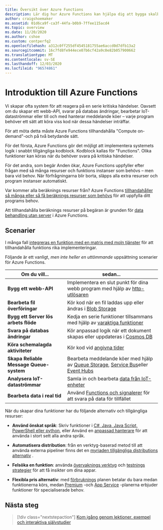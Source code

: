 ```yaml
---
title: Översikt över Azure Functions
description: Lär dig hur Azure Functions kan hjälpa dig att bygga skalbara appar utan server.
author: craigshoemaker
ms.assetid: 01d6ca9f-ca3f-44fa-b0b9-7ffee115acd4
ms.topic: overview
ms.date: 11/20/2020
ms.author: cshoe
ms.custom: contperfq2
ms.openlocfilehash: a312c0ff255df4545181755ae6accd0d7dfb13a2
ms.sourcegitcommit: 16c7fd8fe944ece07b6cf42a9c0e82b057900662
ms.translationtype: MT
ms.contentlocale: sv-SE
ms.lasthandoff: 12/03/2020
ms.locfileid: "96574861"
---
```

# <a name="introduction-to-azure-functions"></a>Introduktion till Azure Functions

Vi skapar ofta system för att reagera på en serie kritiska händelser. Oavsett om du skapar ett webb-API, svarar på databas ändringar, bearbetar IoT-dataströmmar eller till och med hanterar meddelande köer – varje program behöver ett sätt att köra viss kod när dessa händelser inträffar.

För att möta detta måste Azure Functions tillhandahålla "Compute on-demand"-och på två betydande sätt.

För det första, Azure Functions gör det möjligt att implementera systemets logik i snabbt tillgängliga kodblock. Kodblock kallas för "Functions". Olika funktioner kan köras när du behöver svara på kritiska händelser.

För det andra, som begär Anden ökar, Azure Functions uppfyller efter frågan med så många resurser och funktions instanser som behövs – men bara vid behov. När förfrågningarna blir borta, släpps alla extra resurser och program instanser automatiskt.

Var kommer alla beräknings resurser från? Azure Functions [tillhandahåller så många eller så få beräknings resurser som behövs](./functions-scale.md) för att uppfylla ditt programs behov.

Att tillhandahålla beräknings resurser på begäran är grunden för [data behandling utan server](https://azure.microsoft.com/solutions/serverless/) i Azure Functions.

## <a name="scenarios"></a>Scenarier

I många fall [integreras en funktion med en matris med moln tjänster](./functions-triggers-bindings.md) för att tillhandahålla funktions rika implementeringar.

Följande är ett vanligt, _men inte heller en uttömmande_ uppsättning scenarier för Azure Functions.

| Om du vill... | sedan... |
| --- | --- |
| **Bygg ett webb-API** | Implementera en slut punkt för dina webb program med hjälp av [http-utlösaren](./functions-bindings-http-webhook.md) |
| **Bearbeta fil överföringar** | Kör kod när en fil laddas upp eller ändras i [Blob Storage](./functions-bindings-storage-blob.md) |
| **Bygg ett Server lös arbets flöde** | Kedja en serie funktioner tillsammans med hjälp av [varaktiga funktioner](./durable/durable-functions-overview.md) |
| **Svara på databas ändringar** | Kör anpassad logik när ett dokument skapas eller uppdateras i [Cosmos DB](./functions-bindings-cosmosdb-v2.md) |
| **Köra schemalagda aktiviteter** | Kör kod vid [angivna tider](./functions-bindings-timer.md) |
| **Skapa Reliable Message Queue-system** | Bearbeta meddelande köer med hjälp av [Queue Storage](./functions-bindings-storage-queue.md), [Service Bus](./functions-bindings-service-bus.md)eller [Event Hubs](./functions-bindings-event-hubs.md) |
| **Analysera IoT-dataströmmar** | Samla in och bearbeta [data från IoT-enheter](./functions-bindings-event-iot.md) |
| **Bearbeta data i real tid** | Använd [Functions och signalerer](./functions-bindings-signalr-service.md) för att svara på data för tillfället |

När du skapar dina funktioner har du följande alternativ och tillgängliga resurser:

- **Använd önskat språk**: Skriv funktioner i [C#, Java, Java Script, PowerShell eller python](./supported-languages.md), eller Använd en [anpassad hanterare](./functions-custom-handlers.md) för att använda i stort sett alla andra språk.

- **Automatisera distribution**: från en verktyg-baserad metod till att använda externa pipeliner finns det en [myriaden tillgängliga distributions alternativ](./functions-deployment-technologies.md) .

- **Felsöka en funktion**: använda [övervaknings verktyg](./functions-monitoring.md) och [testnings strategier](./functions-test-a-function.md) för att få insikter om dina appar.

- **Flexibla pris alternativ**: med [förbruknings](./pricing.md) planen betalar du bara medan funktionerna körs, medan [Premium](./pricing.md) -och [App Service](./pricing.md) -planerna erbjuder funktioner för specialiserade behov.

## <a name="next-steps"></a>Nästa steg

> [!div class="nextstepaction"]
> [Kom igång genom lektioner, exempel och interaktiva självstudier](./functions-get-started.md)
